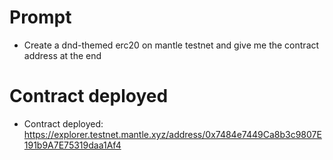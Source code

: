 # Prompt
- Create a dnd-themed erc20 on mantle testnet and give me the contract address at the end

# Contract deployed
- Contract deployed: https://explorer.testnet.mantle.xyz/address/0x7484e7449Ca8b3c9807E191b9A7E75319daa1Af4
